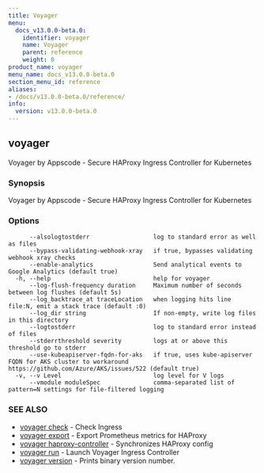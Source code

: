```yaml
---
title: Voyager
menu:
  docs_v13.0.0-beta.0:
    identifier: voyager
    name: Voyager
    parent: reference
    weight: 0
product_name: voyager
menu_name: docs_v13.0.0-beta.0
section_menu_id: reference
aliases:
- /docs/v13.0.0-beta.0/reference/
info:
  version: v13.0.0-beta.0
---
```


## voyager

Voyager by Appscode - Secure HAProxy Ingress Controller for Kubernetes

### Synopsis

Voyager by Appscode - Secure HAProxy Ingress Controller for Kubernetes

### Options

```
      --alsologtostderr                  log to standard error as well as files
      --bypass-validating-webhook-xray   if true, bypasses validating webhook xray checks
      --enable-analytics                 Send analytical events to Google Analytics (default true)
  -h, --help                             help for voyager
      --log-flush-frequency duration     Maximum number of seconds between log flushes (default 5s)
      --log_backtrace_at traceLocation   when logging hits line file:N, emit a stack trace (default :0)
      --log_dir string                   If non-empty, write log files in this directory
      --logtostderr                      log to standard error instead of files
      --stderrthreshold severity         logs at or above this threshold go to stderr
      --use-kubeapiserver-fqdn-for-aks   if true, uses kube-apiserver FQDN for AKS cluster to workaround https://github.com/Azure/AKS/issues/522 (default true)
  -v, --v Level                          log level for V logs
      --vmodule moduleSpec               comma-separated list of pattern=N settings for file-filtered logging
```

### SEE ALSO

* [voyager check](/docs/v13.0.0-beta.0/reference/voyager_check)	 - Check Ingress
* [voyager export](/docs/v13.0.0-beta.0/reference/voyager_export)	 - Export Prometheus metrics for HAProxy
* [voyager haproxy-controller](/docs/v13.0.0-beta.0/reference/voyager_haproxy-controller)	 - Synchronizes HAProxy config
* [voyager run](/docs/v13.0.0-beta.0/reference/voyager_run)	 - Launch Voyager Ingress Controller
* [voyager version](/docs/v13.0.0-beta.0/reference/voyager_version)	 - Prints binary version number.

